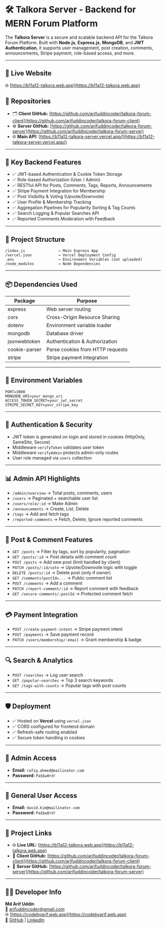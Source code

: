 # 🛠️ Talkora Server - Backend for MERN Forum Platform

The **Talkora Server** is a secure and scalable backend API for the Talkora Forum Platform. Built with **Node.js**, **Express.js**, **MongoDB**, and **JWT Authentication**, it supports user management, post creation, comments, announcements, Stripe payment, role-based access, and more.

---

## 🔗 Live Website

🌐 [https://b11a12-talkora.web.app](https://b11a12-talkora.web.app)

## 🧾 Repositories

- 🗂️ **Client GitHub:** [https://github.com/arifuddincoder/talkora-forum-client](https://github.com/arifuddincoder/talkora-forum-client)  
- ⚙️ **Server GitHub:** [https://github.com/arifuddincoder/talkora-forum-server](https://github.com/arifuddincoder/talkora-forum-server)  
- 🌐 **Main API:** [https://b11a12-talkora-server.vercel.app/](https://b11a12-talkora-server.vercel.app/)

---

## 🔐 Key Backend Features

- ✅ JWT-based Authentication & Cookie Token Storage
- ✅ Role-based Authorization (User / Admin)
- ✅ RESTful API for Posts, Comments, Tags, Reports, Announcements
- ✅ Stripe Payment Integration for Membership
- ✅ Post Visibility & Voting (Upvote/Downvote)
- ✅ User Profile & Membership Tracking
- ✅ Aggregation Pipelines for Popularity Sorting & Tag Counts
- ✅ Search Logging & Popular Searches API
- ✅ Reported Comments Moderation with Feedback

---

## 📁 Project Structure

```
/index.js               → Main Express App
/vercel.json            → Vercel Deployment Config
.env                    → Environment Variables (not uploaded)
/node_modules           → Node Dependencies
```

---

## 📦 Dependencies Used

| Package         | Purpose                             |
|----------------|-------------------------------------|
| express         | Web server routing                  |
| cors            | Cross-Origin Resource Sharing       |
| dotenv          | Environment variable loader         |
| mongodb         | Database driver                     |
| jsonwebtoken    | Authentication & Authorization      |
| cookie-parser   | Parse cookies from HTTP requests    |
| stripe          | Stripe payment integration          |

---

## 🧪 Environment Variables

```env
PORT=3000
MONGODB_URI=your_mongo_uri
ACCESS_TOKEN_SECRET=your_jwt_secret
STRIPE_SECRET_KEY=your_stripe_key
```

---

## 🔐 Authentication & Security

- JWT token is generated on login and stored in cookies (HttpOnly, SameSite, Secure)
- Middleware `verifyToken` validates user token
- Middleware `verifyAdmin` protects admin-only routes
- User role managed via `users` collection

---

## 📊 Admin API Highlights

- `/admin/overview` → Total posts, comments, users
- `/users` → Paginated + searchable user list
- `/users/role/:id` → Make Admin
- `/announcements` → Create, List, Delete
- `/tags` → Add and fetch tags
- `/reported-comments` → Fetch, Delete, Ignore reported comments

---

## 📝 Post & Comment Features

- `GET /posts` → Filter by tags, sort by popularity, pagination
- `GET /posts/:id` → Post details with comment count
- `POST /posts` → Add new post (limit handled by client)
- `PATCH /posts/:id/vote` → Upvote/Downvote logic with toggle
- `DELETE /posts/:id` → Delete post (only if owner)
- `GET /comments?postId=...` → Public comment list
- `POST /comments` → Add a comment
- `PATCH /report-comment/:id` → Report comment with feedback
- `GET /secure-comments/:postId` → Protected comment fetch

---

## 💳 Payment Integration

- `POST /create-payment-intent` → Stripe payment intent
- `POST /payments` → Save payment record
- `PATCH /users/membership/:email` → Grant membership & badge

---

## 🔍 Search & Analytics

- `POST /searches` → Log user search
- `GET /popular-searches` → Top 3 search keywords
- `GET /tags-with-counts` → Popular tags with post counts

---

## 🛡️ Deployment

- ✅ Hosted on **Vercel** using `vercel.json`
- ✅ CORS configured for frontend domain
- ✅ Refresh-safe routing enabled
- ✅ Secure token handling in cookies

---

## 👑 Admin Access

- **Email:** `rafiq.ahmed@mailinator.com`  
- **Password:** `Pa$$w0rd!`

---

## 👤 General User Access

- **Email:** `david.kim@mailinator.com`  
- **Password:** `Pa$$w0rd!`

---

## 🔗 Project Links

- 🌐 **Live URL:** [https://b11a12-talkora.web.app](https://b11a12-talkora.web.app)  
- 🧾 **Client GitHub:** [https://github.com/arifuddincoder/talkora-forum-client](https://github.com/arifuddincoder/talkora-forum-client)  
- 🧾 **Server GitHub:** [https://github.com/arifuddincoder/talkora-forum-server](https://github.com/arifuddincoder/talkora-forum-server)  

---


## 👨‍💻 Developer Info

**Md Arif Uddin**  
📧 arifuddincoder@gmail.com  
🌐 [https://codebyarif.web.app](https://codebyarif.web.app)  
🔗 [GitHub](https://github.com/arifuddincoder) | [LinkedIn](https://linkedin.com/in/arifuddincoder)